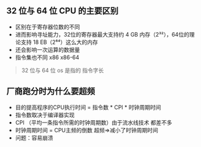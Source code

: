 ## 32 位与 64 位 CPU 的主要区别

- 区别在于寄存器位数的不同
- 进而影响寻址能力，32位的寄存器最大支持约 4 GB 内存（2³²），64位的理论支持 18 EB（2⁶⁴）这么大的内存
- 还会影响一次运算的数据量
- 指令集也不同 x86 x86-64

> 32 位与 64 位 os 是指的 指令字长

## 厂商跑分时为什么要超频

- 目的提高程序的CPU执行时间  = 指令数 * CPI * 时钟周期时间
- 指令数取决于编译器实现
- CPI （平均一条指令所需的时钟周期数）由于流水线技术 都差不多
- 时钟周期时间 = CPU主频的倒数 超频=>减小了时钟周期时间
- 问题：容易崩溃

